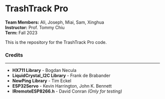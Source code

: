# TrashTrack Pro

**Team Members:** Ali, Joseph, Miai, Sam, Xinghua  
**Instructor:** Prof. Tommy Chiu  
**Term:** Fall 2023  

This is the repository for the TrashTrack Pro code. 

### Credits  
--------------
- **HX711 Library** - Bogdan Necula  
- **LiquidCrystal_I2C Library** - Frank de Brabander  
- **NewPing Library** - Tim Eckel   
- **ESP32Servo** - Kevin Harrington, John K. Bennett   
- **IRremoteESP8266.h** - David Conran *(Only for testing)*    
